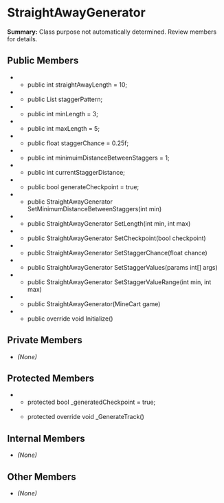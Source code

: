 # StraightAwayGenerator

**Summary:** Class purpose not automatically determined. Review members for details.

## Public Members
- - public int straightAwayLength = 10;
- - public List<int> staggerPattern;
- - public int minLength = 3;
- - public int maxLength = 5;
- - public float staggerChance = 0.25f;
- - public int minimuimDistanceBetweenStaggers = 1;
- - public int currentStaggerDistance;
- - public bool generateCheckpoint = true;
- - public StraightAwayGenerator SetMinimumDistanceBetweenStaggers(int min)
- - public StraightAwayGenerator SetLength(int min, int max)
- - public StraightAwayGenerator SetCheckpoint(bool checkpoint)
- - public StraightAwayGenerator SetStaggerChance(float chance)
- - public StraightAwayGenerator SetStaggerValues(params int[] args)
- - public StraightAwayGenerator SetStaggerValueRange(int min, int max)
- - public StraightAwayGenerator(MineCart game)
- - public override void Initialize()

## Private Members
- *(None)*

## Protected Members
- - protected bool _generatedCheckpoint = true;
- - protected override void _GenerateTrack()

## Internal Members
- *(None)*

## Other Members
- *(None)*
